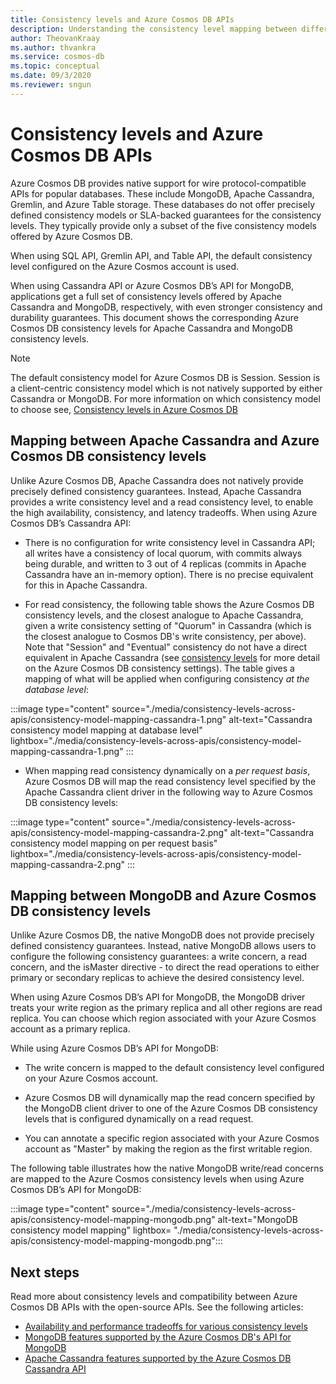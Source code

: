 ```yaml
---
title: Consistency levels and Azure Cosmos DB APIs
description: Understanding the consistency level mapping between different APIs in Azure Cosmos DB and Apache Cassandra, MongoDB
author: TheovanKraay
ms.author: thvankra
ms.service: cosmos-db
ms.topic: conceptual
ms.date: 09/3/2020
ms.reviewer: sngun
---
```


# Consistency levels and Azure Cosmos DB APIs

Azure Cosmos DB provides native support for wire protocol-compatible APIs for popular databases. These include MongoDB, Apache Cassandra, Gremlin, and Azure Table storage. These databases do not offer precisely defined consistency models or SLA-backed guarantees for the consistency levels. They typically provide only a subset of the five consistency models offered by Azure Cosmos DB.

When using SQL API, Gremlin API, and Table API, the default consistency level configured on the Azure Cosmos account is used. 

When using Cassandra API or Azure Cosmos DB’s API for MongoDB, applications get a full set of consistency levels offered by Apache Cassandra and MongoDB, respectively, with even stronger consistency and durability guarantees. This document shows the corresponding Azure Cosmos DB consistency levels for Apache Cassandra and MongoDB consistency levels.

> [!NOTE]
> The default consistency model for Azure Cosmos DB is Session. Session is a client-centric consistency model which is not natively supported by either Cassandra or MongoDB. For more information on which consistency model to choose see, [Consistency levels in Azure Cosmos DB](consistency-levels.md)

## <a id="cassandra-mapping"></a>Mapping between Apache Cassandra and Azure Cosmos DB consistency levels

Unlike Azure Cosmos DB, Apache Cassandra does not natively provide precisely defined consistency guarantees.  Instead, Apache Cassandra provides a write consistency level and a read consistency level, to enable the high availability, consistency, and latency tradeoffs. When using Azure Cosmos DB’s Cassandra API: 

* There is no configuration for write consistency level in Cassandra API; all writes have a consistency of local quorum, with commits always being durable, and written to 3 out of 4 replicas (commits in Apache Cassandra have an in-memory option). There is no precise equivalent for this in Apache Cassandra. 

* For read consistency, the following table shows the Azure Cosmos DB consistency levels, and the closest analogue to Apache Cassandra, given a write consistency setting of "Quorum" in Cassandra (which is the closest analogue to Cosmos DB's write consistency, per above). Note that "Session" and "Eventual" consistency do not have a direct equivalent in Apache Cassandra (see [consistency levels](consistency-levels.md) for more detail on the Azure Cosmos DB consistency settings). The table gives a mapping of what will be applied when configuring consistency *at the database level*:

:::image type="content" source="./media/consistency-levels-across-apis/consistency-model-mapping-cassandra-1.png" alt-text="Cassandra consistency model mapping at database level" lightbox="./media/consistency-levels-across-apis/consistency-model-mapping-cassandra-1.png" :::

* When mapping read consistency dynamically on a *per request basis*, Azure Cosmos DB will map the read consistency level specified by the Apache Cassandra client driver in the following way to Azure Cosmos DB consistency levels:

:::image type="content" source="./media/consistency-levels-across-apis/consistency-model-mapping-cassandra-2.png" alt-text="Cassandra consistency model mapping on per request basis" lightbox="./media/consistency-levels-across-apis/consistency-model-mapping-cassandra-2.png" :::

## <a id="mongo-mapping"></a>Mapping between MongoDB and Azure Cosmos DB consistency levels

Unlike Azure Cosmos DB, the native MongoDB does not provide precisely defined consistency guarantees. Instead, native MongoDB allows users to configure the following consistency guarantees: a write concern, a read concern, and the isMaster directive - to direct the read operations to either primary or secondary replicas to achieve the desired consistency level.

When using Azure Cosmos DB’s API for MongoDB, the MongoDB driver treats your write region as the primary replica and all other regions are read replica. You can choose which region associated with your Azure Cosmos account as a primary replica. 

While using Azure Cosmos DB’s API for MongoDB:

* The write concern is mapped to the default consistency level configured on your Azure Cosmos account.

* Azure Cosmos DB will dynamically map the read concern specified by the MongoDB client driver to one of the Azure Cosmos DB consistency levels that is configured dynamically on a read request.  

* You can annotate a specific region associated with your Azure Cosmos account as "Master" by making the region as the first writable region. 

The following table illustrates how the native MongoDB write/read concerns are mapped to the Azure Cosmos consistency levels when using Azure Cosmos DB’s API for MongoDB:

:::image type="content" source="./media/consistency-levels-across-apis/consistency-model-mapping-mongodb.png" alt-text="MongoDB consistency model mapping" lightbox= "./media/consistency-levels-across-apis/consistency-model-mapping-mongodb.png":::

## Next steps

Read more about consistency levels and compatibility between Azure Cosmos DB APIs with the open-source APIs. See the following articles:

* [Availability and performance tradeoffs for various consistency levels](consistency-levels-tradeoffs.md)
* [MongoDB features supported by the Azure Cosmos DB's API for MongoDB](mongodb-feature-support.md)
* [Apache Cassandra features supported by the Azure Cosmos DB Cassandra API](cassandra-support.md)
